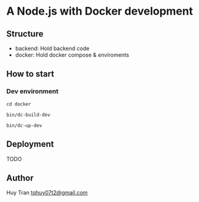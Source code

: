 # A Node.js with Docker development

## Structure
- backend: Hold backend code
- docker: Hold docker compose & enviroments

## How to start

### Dev environment

    cd docker
    
    bin/dc-build-dev
    
    bin/dc-up-dev

## Deployment

TODO

## Author

Huy Tran
tqhuy07t2@gmail.com
